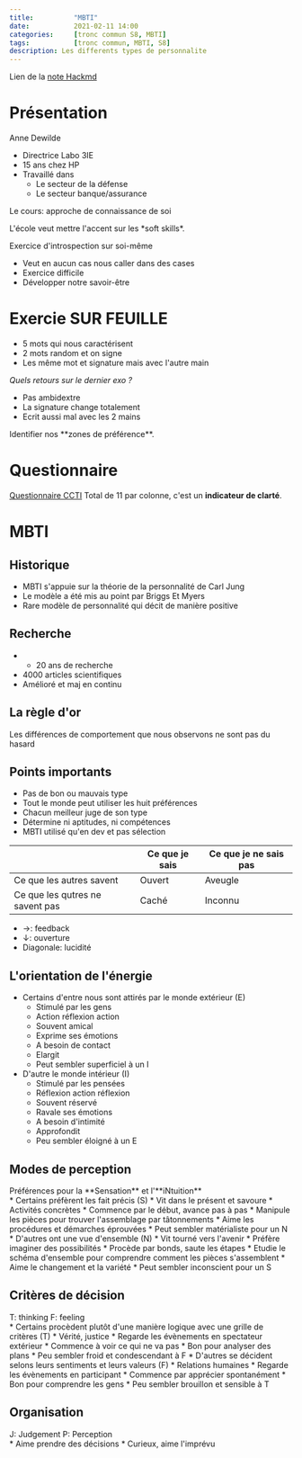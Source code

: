 ```yaml
---
title:          "MBTI"
date:           2021-02-11 14:00
categories:     [tronc commun S8, MBTI]
tags:           [tronc commun, MBTI, S8]
description: Les differents types de personnalite
---
```

Lien de la [note Hackmd](https://hackmd.io/@lemasymasa/B1GMnsMb_)

# Présentation
Anne Dewilde
* Directrice Labo 3IE
* 15 ans chez HP
* Travaillé dans
    * Le secteur de la défense
    * Le secteur banque/assurance

Le cours: approche de connaissance de soi

<div class="alert alert-warning" role="alert" markdown="1">
L'école veut mettre l'accent sur les *soft skills*.
</div>

Exercice d'introspection sur soi-même
* Veut en aucun cas nous caller dans des cases
* Exercice difficile
* Développer notre savoir-être

# Exercie SUR FEUILLE
* 5 mots qui nous caractérisent
* 2 mots random et on signe
* Les même mot et signature mais avec l'autre main

*Quels retours sur le dernier exo ?*
* Pas ambidextre
* La signature change totalement
* Ecrit aussi mal avec les 2 mains

<div class="alert alert-danger" role="alert" markdown="1">
Identifier nos **zones de préférence**.
</div>

# Questionnaire
[Questionnaire CCTI](https://www.osiris-conseil.com/intelligence-de-soi/typologie-jungienne-et-ccti)
Total de 11 par colonne, c'est un **indicateur de clarté**.

# MBTI
## Historique
* MBTI s'appuie sur la théorie de la personnalité de Carl Jung
* Le modèle a été mis au point par Briggs Et Myers
* Rare modèle de personnalité qui décit de manière positive

## Recherche
* + 20 ans de recherche
* 4000 articles scientifiques
* Amélioré et maj en continu

## La règle d'or
<div class="alert alert-danger" role="alert" markdown="1">
Les différences de comportement que nous observons ne sont pas du hasard
</div>

## Points importants
* Pas de bon ou mauvais type
* Tout le monde peut utiliser les huit préférences
* Chacun meilleur juge de son type
* Détermine ni aptitudes, ni compétences
* MBTI utilisé qu'en dev et pas sélection

||Ce que je sais|Ce que je ne sais pas|
|-|-|-|
|Ce que les autres savent|Ouvert|Aveugle|
|Ce que les qutres ne savent pas|Caché|Inconnu|
* $\rightarrow$: feedback
* $\downarrow$: ouverture
* Diagonale: lucidité

## L'orientation de l'énergie
* Certains d'entre nous sont attirés par le monde extérieur (E)
    * Stimulé par les gens
    * Action réflexion action
    * Souvent amical
    * Exprime ses émotions
    * A besoin de contact
    * Elargit
    * Peut sembler superficiel à un I
* D'autre le monde intérieur (I)
    * Stimulé par les pensées
    * Réflexion action réflexion
    * Souvent réservé
    * Ravale ses émotions
    * A besoin d'intimité
    * Approfondit
    * Peu sembler éloigné à un E

## Modes de perception
<div class="alert alert-danger" role="alert" markdown="1">
Préférences pour la **Sensation** et l'**iNtuition**
</div>
* Certains préfèrent les fait précis (S)
    * Vit dans le présent et savoure
    * Activités concrètes
    * Commence par le début, avance pas à pas
    * Manipule les pièces pour trouver l'assemblage par tâtonnements
    * Aime les procédures et démarches éprouvées
    * Peut sembler matérialiste pour un N
* D'autres ont une vue d'ensemble (N)
    * Vit tourné vers l'avenir
    * Préfère imaginer des possibilités
    * Procède par bonds, saute les étapes
    * Etudie le schéma d'ensemble pour comprendre comment les pièces s'assemblent
    * Aime le changement et la variété
    * Peut sembler inconscient pour un S

## Critères de décision
<div class="alert alert-danger" role="alert" markdown="1">
T: thinking
F: feeling
</div>
* Certains procèdent plutôt d'une manière logique avec une grille de critères (T)
    * Vérité, justice
    * Regarde les évènements en spectateur extérieur
    * Commence à voir ce qui ne va pas
    * Bon pour analyser des plans
    * Peu sembler froid et condescendant à F
* D'autres se décident selons leurs sentiments et leurs valeurs (F)
    * Relations humaines
    * Regarde les évènements en participant
    * Commence par apprécier spontanément
    * Bon pour comprendre les gens
    * Peu sembler brouillon et sensible à T


## Organisation
<div class="alert alert-danger" role="alert" markdown="1">
J: Judgement
P: Perception
</div>
* Aime prendre des décisions
* Curieux, aime l'imprévu